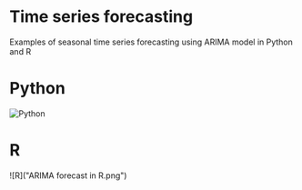 # Time series forecasting

Examples of seasonal time series forecasting using ARIMA model in Python and R

# Python

![Python]("https://github.com/Oleg-Solovyev/time-series-forecasting/ARIMA%20forecast%20in%20Python.png")

# R

![R]("ARIMA forecast in R.png")

